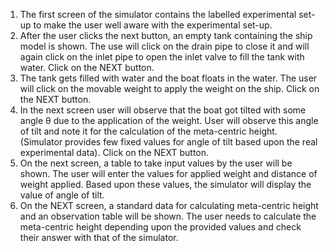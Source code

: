1.	The first screen of the simulator contains the labelled experimental set-up to make the user well aware with the experimental set-up.<br>
2.	After the user clicks the next button, an empty tank containing the ship model is shown. The use will click on the drain pipe to close it and will again click on the inlet pipe to open the inlet valve to fill the tank with water. Click on the NEXT button.<br>
3.	The tank gets filled with water and the boat floats in the water. The user will click on the movable weight to apply the weight on the ship. Click on the NEXT button.<br>
4.	In the next screen user will observe that the boat got tilted with some angle &theta; due to the application of the weight. User will observe this angle of tilt and note it for the calculation of the meta-centric height. (Simulator provides few fixed values for angle of tilt based upon the real experimental data). Click on the NEXT button.<br>
5.	On the next screen, a table to take input values by the user will be shown. The user will enter the values for applied weight and distance of weight applied. Based upon these values, the simulator will display the value of angle of tilt.<br>
6.	On the NEXT screen, a standard data for calculating meta-centric height and an observation table will be shown. The user needs to calculate the meta-centric height depending upon the provided values and check their answer with that of the simulator.<br>
